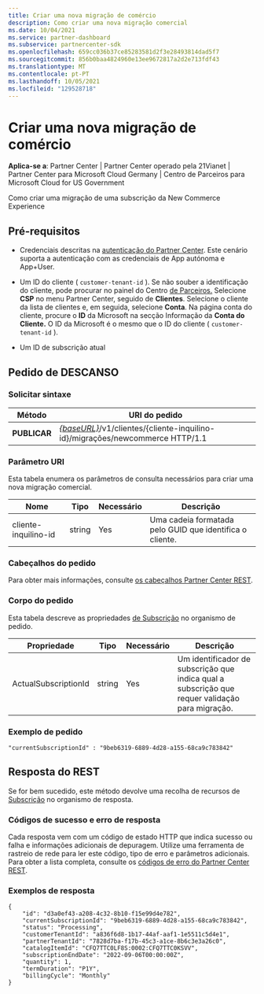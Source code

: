 ```yaml
---
title: Criar uma nova migração de comércio
description: Como criar uma nova migração comercial
ms.date: 10/04/2021
ms.service: partner-dashboard
ms.subservice: partnercenter-sdk
ms.openlocfilehash: 659cc036b37ce85283581d2f3e28493814dad5f7
ms.sourcegitcommit: 856b0baa4824960e13ee9672817a2d2e713fdf43
ms.translationtype: MT
ms.contentlocale: pt-PT
ms.lasthandoff: 10/05/2021
ms.locfileid: "129528718"
---
```

#  <a name="create-a-new-commerce-migration"></a>Criar uma nova migração de comércio

**Aplica-se a**: Partner Center | Partner Center operado pela 21Vianet | Partner Center para Microsoft Cloud Germany | Centro de Parceiros para Microsoft Cloud for US Government

Como criar uma migração de uma subscrição da New Commerce Experience

## <a name="prerequisites"></a>Pré-requisitos

- Credenciais descritas na [autenticação do Partner Center](partner-center-authentication.md). Este cenário suporta a autenticação com as credenciais de App autónoma e App+User.

- Um ID do cliente ( `customer-tenant-id` ). Se não souber a identificação do cliente, pode procurar no painel do Centro [de Parceiros.](https://partner.microsoft.com/dashboard) Selecione **CSP** no menu Partner Center, seguido de **Clientes**. Selecione o cliente da lista de clientes e, em seguida, selecione **Conta**. Na página conta do cliente, procure o **ID** da Microsoft na secção Informação da **Conta do Cliente.** O ID da Microsoft é o mesmo que o ID do cliente ( `customer-tenant-id` ).

- Um ID de subscrição atual

## <a name="rest-request"></a>Pedido de DESCANSO

### <a name="request-syntax"></a>Solicitar sintaxe

| Método  | URI do pedido                                                                                                            |
|---------|------------------------------------------------------------------------------------------------------------------------|
|**PUBLICAR** | [*{baseURL}*](partner-center-rest-urls.md)/v1/clientes/{cliente-inquilino-id}/migrações/newcommerce HTTP/1.1           |

### <a name="uri-parameter"></a>Parâmetro URI

Esta tabela enumera os parâmetros de consulta necessários para criar uma nova migração comercial.

| Nome               | Tipo   | Necessário | Descrição                                           |
|--------------------|--------|----------|-------------------------------------------------------|
| cliente-inquilino-id | string | Yes      | Uma cadeia formatada pelo GUID que identifica o cliente. |

### <a name="request-headers"></a>Cabeçalhos do pedido

Para obter mais informações, consulte [os cabeçalhos Partner Center REST](headers.md).

### <a name="request-body"></a>Corpo do pedido

Esta tabela descreve as propriedades [de Subscrição](subscription-resources.md) no organismo de pedido.

| Propriedade              | Tipo             | Necessário        | Descrição |
|-----------------------|------------------|-----------------|-----------------------------------------------------------------------------------------------------------|
| ActualSubscriptionId | string           | Yes             | Um identificador de subscrição que indica qual a subscrição que requer validação para migração.            |

### <a name="request-example"></a>Exemplo de pedido

```http
"currentSubscriptionId" : "9beb6319-6889-4d28-a155-68ca9c783842"
```

## <a name="rest-response"></a>Resposta do REST

Se for bem sucedido, este método devolve uma recolha de recursos de [Subscrição](subscription-resources.md) no organismo de resposta.

### <a name="response-success-and-error-codes"></a>Códigos de sucesso e erro de resposta

Cada resposta vem com um código de estado HTTP que indica sucesso ou falha e informações adicionais de depuragem. Utilize uma ferramenta de rastreio de rede para ler este código, tipo de erro e parâmetros adicionais. Para obter a lista completa, consulte os [códigos de erro do Partner Center REST](error-codes.md).

### <a name="response-examples"></a>Exemplos de resposta

```http
{
    "id": "d3a0ef43-a208-4c32-8b10-f15e99d4e782",
    "currentSubscriptionId": "9beb6319-6889-4d28-a155-68ca9c783842",
    "status": "Processing",
    "customerTenantId": "a836f6d8-1b17-44af-aaf1-1e5511c5d4e1",
    "partnerTenantId": "7828d7ba-f17b-45c3-a1ce-8b6c3e3a26c0",
    "catalogItemId": "CFQ7TTC0LF8S:0002:CFQ7TTC0KSVV",
    "subscriptionEndDate": "2022-09-06T00:00:00Z",
    "quantity": 1,
    "termDuration": "P1Y",
    "billingCycle": "Monthly"
}
```
